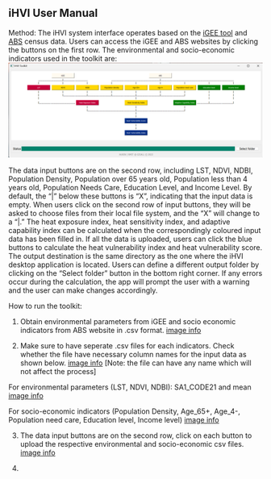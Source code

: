 ## iHVI User Manual
Method: 
The iHVI system interface operates based on the [iGEE tool](http://www.gisonmeta.com) and [ABS](https://www.abs.gov.au/census) census data. Users can access the iGEE and ABS websites by clicking the buttons on the first row. The environmental and socio-economic indicators used in the toolkit are: ![image info](GUI.png)

The data input buttons are on the second row, including LST, NDVI, NDBI, Population Density, Population over 65 years old, Population less than 4 years old, Population Needs Care, Education Level, and Income Level. By default, the “|” below these buttons is “X”, indicating that the input data is empty. When users click on the second row of input buttons, they will be asked to choose files from their local file system, and the “X” will change to a “|.” The heat exposure index, heat sensitivity index, and adaptive capability index can be calculated when the correspondingly coloured input data has been filled in. If all the data is uploaded, users can click the blue buttons to calculate the heat vulnerability index and heat vulnerability score. The output destination is the same directory as the one where the iHVI desktop application is located. Users can define a different output folder by clicking on the “Select folder” button in the bottom right corner. If any errors occur during the calculation, the app will prompt the user with a warning and the user can make changes accordingly. 

How to run the toolkit: 
1. Obtain environmental parameters from iGEE and socio economic indicators from ABS website in .csv format. [image info](Indicators.png)

2. Make sure to have seperate .csv files for each indicators. Check whether the file have necessary column names for the input data as shown below. [image info]() [Note: the file can have any name which will not affect the process] 

For environmental parameters (LST, NDVI, NDBI):  SA1_CODE21 and mean [image info]()

For socio-economic indicators (Population Density, Age_65+, Age_4-, Population need care, Education level, Income level) [image info]()

3. The data input buttons are on the second row, click on each button to upload the respective environmental and socio-economic csv files. [image info]()

4. 
